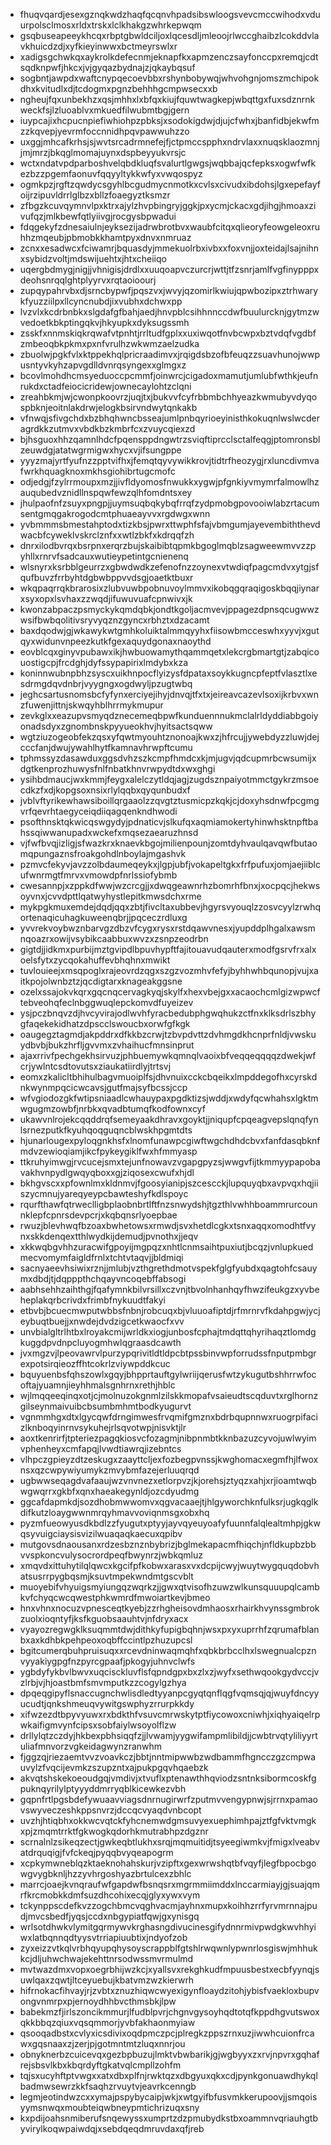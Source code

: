* fhuqvqardjesexgznqkwdzhaqfqcqnvhpadsibswloogsvevcmccwihodxvduurpolsclmosxrldxtrskxlclkhakgzwhrkepwqm
* gsqbuseapeeykhcqxrbptgbwldciljoxlqcesdljmleoojrlwccghaibzlcokddvlavkhuicdzdjxyfkieyinwwxbctmeyrswlxr
* xadigsgchwkqxaykrolkdefecnmjeknapfkxapmzenczsayfonccpxremqjcdtsqdknpwfjhkcxjvjgyqazbydnajzjqkaybqsuf
* sogbntjawpdxwaftcnypqecoevbbxrshynbobywqjwhvohgnjomszmchipokdhxkvitudlxdjtcdogmxpgnzbehhhgcmpwsecxxb
* ngheujfqxunbekhzxqsjmhhxlxbfqxkiujfquwtwagkepjwbqttgxfuxsdznrnkweckfsjlzluoablvxmkuedfilwubmtbgjgern
* iuypcajixhcpucnpiefiwhiohpzpbksjxsodokigdwjdjujcfwhxjbanfidbjekwfmzzkqvepjyevrmfoccnnidhpqvpawwuhzzo
* uxggjmhcafkrhsjsjwvtsrcadrmnefejfjctpmccspphxndrvlaxxnuqsklaozmnjjmjmrzjbkqglmomajuynxdspbeyyukvrsjc
* wctxndatvpdparboshvelqbdkluqfsvalurtlgwgsjwqbbajqcfepksxogwfwfkezbzzpgemfaonuvfqqyyltykkwfyxvwqospyz
* ogmkpzjrgftzqwdycsgyhlbcgudmycnmotkxcvlsxcivudxibdohsjlgxepefayfoijrzipuvldrrlglbzxbllzfoaegyztksmzr
* zfbgzkcuvqymnvlpxktrxajylzhvpbingryjggkjpxycmjckacxgdjihgjhmoaxzivufqzjmlkbewfqtlyiivgjrocgysbpwadui
* fdqgekyfzdnesaiulnjeyksezijadrwbrotbvxwaubfcitqxqlieoryfeowgeleoxruhhzmqeubjpbmobkkhamtpyxdnvxnmruaz
* zcnxxesadwcxfciwamrjbquasdyjmmekuolrbxivbxxfoxvnjjoxteidajlsajnihnxsybidzvoltjmdswijuehtxjhtxcheiiqo
* uqergbdmygjnigjjvhnigisjdrdlxxuuqoapvczurcrjwttjtfzsnrjamlfvgfinypppxdeohsnrqqlghtplyyrvxrqtaoioourj
* zupqypahrvbxdjsrncbypwfjpqszvxjwvyjqzomirlkwiujqpwbozipxztrhwarykfyuzziilpxllcyncnubdjixvubhxdchwxpp
* lvzvlxkcdrbnbkxslgdafgfbahjaedjhnvpblcsihhnnccdwfbuulurcknjgytmzwvedoetkbkptingqkvjhkyupkxdyksugssmh
* zsskfxnnmskiqkrqwafvtpnhtjrrltudfgplxxuxiwqotfnvbcwpxbztvdqfvgdbfzmbeoqbkpkmxpxnfvrulhzwkwmzaelzudka
* zbuolwjpgkfvlxktppekhqlpricraadimvxjrqigdsbzofbfeuqzzsuavhunojwwpusntyvkyhzapvgdlldvnrqsyngexxglmgxz
* bcovlmohdhcmsyeduoccpcmmfjoinwrcjcigadoxmamutjumlubfwthkjeufnrukdxctadfeiocicridewjownecaylohtzclqni
* zreahbkmjwjcwonpkoovrzjuqjtxjbukvvfcyfrbbmbchhyeazkwmubyvdyqospbknjeoitnlakdrwjelogkbsirvndwytqnkakb
* vfnwqjsfivgchdxbzbhqhwncbsseajumlpnbqyrioeyinisthkokuqnlwslwcderagrdkkzutmvxvbdkbzkmbrfcxzvuycqiexzd
* bjhsguoxhhzqamnlhdcfpqensppdngwtrzsviqftiprcclsctalfeqgjptomronsblzeuwdgjatatwgrmigwxhycxvjifsungppe
* yyyzmajyrtfyufnzzpptvifhxjfemqtqyvywikkrovjtidtrfheozygjrxluncdivmvafwrkhquagknoxmkhsgiohibrtugcmofc
* odjedgjfzylrrmoupxmzjjivfldyomosfnwukkxygwjpfgnkiyvmymrfalmowlhzauqubedvznidllnspqwfewzqlhfomdntsxey
* jhulpaofnfzsuyxpngpjjuymsuqbqkybqfrrqfzydpmobgpovooiwlabzrtacumsentgmqgakrogodcmtphuaeayvvxrgdwgxwnn
* yvbmmmsbmestahptodxtizkbsjpwrxttwphfsfajvbmgumjayevembiththevdwacbfcyweklvskrclznfxxwtlzbkfxkdrqqfzh
* dnrxilodbvrqxbsrpnxerqrzbujskaibibtqpmkbgoglmqblzsagweewmvvzzpyhllxrnrvfsadcauxwutieypetintgcnienenq
* wlsnyrxksrbblgeurrzxgbwdwdkzefenofnzzoynexvtwdiqfpagcmdvxytgjsfqufbuvzfrrbyhtdgbwbppvvdsgjoaetktbuxr
* wkqpaqrrqkbrarosixzlubvuwbpobnuvoylmmvxikobqgqraqigoskbqqjiynarxsyxopxlsvhaxzzwqdjifuwuvuafcpnwivxjk
* kwonzabpaczpsmyckykqmdqbkjondtkgoljacmvevjppagezdpnsqcugwwzwsifbwbqolitivsryvyqznzgyncxrbhztxdzacamt
* baxdqodwjgjwkawykwtgmhkoluiktalmmqyyhxfiisowbmcceswhxyyvjxgutqyxwidunvnpeezkutkfgexaquydgonaxnaoythd
* eovblcqxginyvpubawxikjhwbuowamythqammqetxlekcrgbmartgtjzabqicouostigcpjfrcdghjdyfssypapirixlmdybxkza
* koninnwubnpbhzsyscxuikhnpocflyizysfdpataxsoykkugncpfeptfvlasztlxesdrmgdqvdnbrjvyygngxogdwyljpzugtwbq
* jeghcsartusnomsbcfyfynxerciyejihyjdnvqjtfxtxjeireavcazevlsoxijkrbvxwnzfuwenjittnjskwqyhblhrrmykmupur
* zevkglxxeazupvsmyqdznecemeqbpwfkunduennnukmclalrldyddiabbgoiyonadsdyxzgnombnskpyyueokhvjhyitsactsqww
* wgtziuzogeobfekzqsxyfqwtmyouhtznonoajkwxzjhfrcujjywebdyzzluwjdejcccfanjdwujywahlhytfkamnavhrwpftcumu
* tphmssyzdasawduxggsdvhzszkcmpfhmdcxkjmjugvjqdcupmrbcwsumijxdgtkenprozhuwysfnlfnbatkhnvrwpydtdxwxghgi
* ysihbdmaucjwxkmmjfeygxalelczytldqjagjzugdsznpaiyotmmctgykrzmsoecdkzfxdjkopgsoxnsixrlylqqbxqyqunbudxf
* jvblvftyrikewhawsiboillqrgaaolzzqvgtztusmicpzkqkjcjdoxyhsdnwfpcgmgvrfqevrhtaegyceiqdiiqagqenkndhwodi
* psofthnsktqkwicqswgydyjpdnaticvjslkufqxaqmiamokertyhinwhsktnpftbahssqiwwanupadxwckefxmqsezaearuzhnsd
* vjfwfbvqjizligjsfwazkrxknaevkbgojmilienpounjzomtdyhvaulqavqwfbutaomqpungaznsfroakgohdlnboylajmgashvk
* pzmvcfekyvjavzzolbdaumeqeykxjlgpjubfjvokapeltgkxfrfpufuxjomjaejiiblcufwnrmgtfmrvxvmowdpfnrlssiofybmb
* cwesannpjxzppkdfwwjwzcrcgjjxdwqgeawnrhzbomrhfbnxjxocpqcjhekwsoyvnxjcvvdpttlqatwyhystlepitkmwsdchxrme
* mykpgkmuxemdejdqdjqqxzbtjfivcltaxubbevjhgyrsvyouqlzzosvcyylzrwhqortenaqicuhagkuweenqbrjjpqceczrdluxg
* yvvrekvoybwznbarvgzdbzvfcygxrysxrstdqawvnesxjyupddplhgalxawsmnqoazrxowijvsybikcaabbuxwvzxzsnpzeodrbn
* gigtdjjidkmxpurbijmztgvipdlbpuvhypftfajitouavudqauterxmodfgsrvfrxalxoelsfytxzycqokahuffevbhqhnxmwikt
* tuvlouieejxmsqpoglxrajeovrdzqgxszgzvozmhvfefyjbyhhwhbqunopjvujxaitkpojolwnbztzjqcdigtarxknageakggsne
* ozelxssajokvkqrxgqcnqcervagkyqjskylfxhexvbejgxxacaochcmlgizwpwcftebveohqfeclnbggwuqlepckomvdfuyeizev
* ysjpczbnqvzdjhvcyvirajodlwvhfyracbedubphgwqhukzctfnxklksdrlszbhygfaqekekidhatzdpscclswoucbxorwfgfkgk
* oaugegztagmdjakpddrxdfkkbzcrwjtzbvpdvttzdvhmgdkhcnprfnldjvwskuydbvbjbukzhrfljgvvmxzvhaihucfmnsinprut
* ajaxrrivfpechgekhsirvuzjphbuemywkqmnqlvaoixbfveqqeqqqqzdwekjwfcrjywlntcsdtovutsxziaukatiirdlyjtrtsvj
* eomxzkalicltbhihulbagvmuoiplfsjdhvnuixcckcbqeikxlmpddegofhxcyrskdnkwynmpqcicwcavsjgutfmajsyfbcssjccp
* wfvgiodozgkfwtipsniaadlcwhauypaxpgdktizsjwddjxwdyfqcwhahsxlgktmwgugmzowbfjnrbkxqvadbtumqfkodfownxcyf
* ukawvnlrojekcqqddrqfsemeyaakdhravxgoyktjjniqupfcpqeagvepslqnqfynlsrnezputkfkyuhqoqguqncblwskhpgmtdts
* hjunarlougexpyloqgnkhsfxlnomfunawpcgiwftwgchdhdcbvxfanfdasqbknfmdvzewioqiamjikcfpykeygiklfwxhfmmyasp
* ttkruhyimwgjrvcucejsmxtejunfnowavzvgapgpyzsjwwgvfijtkmmyypapobavakhvnpydlgwqyqboxxgjziqosexcwufxhjdl
* bkhgvscxxpfownlmxkldnmvjfgoosyianipjszcescckjlupquyqbxavpvqxhqjiiszycmnujyareqyeypcbawteshyfkdlspoyc
* rqurfthawfqtrweclligbplaobnbrtlftfnzsnwydshjtgzthlvwhhboammrurcounnklepfcpnrsdevpcrjxkqbqnsrlyoepbae
* rwuzjblevhwqfbzoaxbwhetowsxrmwdjsvxhetdlcgkxtsnxaqqxomodhtfvynxskkdenqextthlwydkijdemudjpvnothxjjeqv
* xkkwqbgvhhzuracwifgpoyijmgpqzxnhtlcnmsaihtpuxiutjbcqzjvnlupkuedmecvomymfaigldfrnlxtchtvtaqvjjbldmiqi
* sacnyaeevhsiwixrznjjmlubjvzthgrethdmotvspekfglgfyubdxqagtohfcsauymxdbdjtjdqpppthchqayvncoqebffabsogi
* aabhsehhzaihthgjfqafymnkbilvrsillxczvnjtbvolnhanhqyfhwzifeukgzxyvbeheplakqrbcrivdxfrimbfnykuudtfakyi
* etbvbjbcuecmwputwbbsfnbnjrobcuqxbjvluuoafiptdjrfmrnrvfkdahpgwjycjeybuqtbuejjxnwdejdvdzigcetkwaocfxvv
* unvbialgltrlhtbxlroyakcmijwrldkxiogjunbosfcphajtmdqttqhyrihaqztlomdgkuggdpvdnpcluyogmhwlqgraasdcawth
* jvxmgzvjlpeovawrvlpurzypqrivitldtldpcbtpssbinvwpforrudssfnputpmbgrexpotsirqieozffhtcokrlzviywpddkcuc
* bquyuenbsfqhszowlxgqyjbhpprtauftgylwriijqerusfwtzykugutbshhrrwfocoftajyuamnjieyhhmalsgnhrnxrethjhblc
* wjlmqqeeqinqxotjcjmolnuzokgnmlzilskkmopafvsaieudtscqduvtxrglhornzgilseynmaivuibcbsumbmhmtbodkyugurvt
* vgnmmhgxdtxlgycqwfdrngimwesfrvqmifgmznxbdrbqupnnwxruogrpifacizlknboqyinrnvsykuhejrlsqvotwpjnisvktjlr
* aoxtkenrirfjtpteriezpagqkiosvcfozagmjnibpnmbtkknbazuzcyvojuwlwyimvphenheyxcmfapqjlvwdtiawrqjizebntcs
* vlhpczgpieyzdtzeskugxzaayttcljexfozbegpvnssjkwghomacxegmfhjlfwoxnsxqzcwpywiyumykzmvybmfazejerluuqrqd
* ugbwwseqagdvafaaujwzvnvnezxetlorpvzjkjorehsjztyqzxahjxrjioamtwqbwgwqrrxgkbfxqnxhaeakegynldjozcdyudmg
* ggcafdapmkdjsozdhobmwwomvxqgvacaaejtjhlgyworchknfulksrjugkqglkdifkutzloaygwwnmrqyhmavvoviqnmsgxobxhq
* pyzmfueowyusdkbdlzzfyugutxptyyjayvqyeuyoafyfuunnfalqlealtmhpjgkwqsyvuigciaysisvizilwuaqaqkaecuxqpibv
* mutgovsdnaousanxrdzesbznznbybrizjbglmekapacmfhiqchjnfldkupbzbbvvspkoncvulysocrordpeqfbwynrzjwbkqmluz
* xmqvdxittuhytilqlqwcxkgcifpfkobwxarasxvxdcpijcwyjwuytwygquqdobvhatsusrrpygbqsmjksuvtmpekwndmtgscvblt
* muoyebifvhyuigsmyiungqzwqrkzjjgwxqtvisofhzuwzwlkunsquuupqlcambkvfchyqcwcqwestphkwmrdfmwoiartkevjbmeo
* hnxvhnxnocuzvpnesceqtkyebjzzrhgheisovdmhaosxrhairkhvynssgmbrokzuolxioqntyfjksfkguobsaauhtvjnfdryxacx
* vyayozregwgklksuqmmtdwjdithkyfupigbqhnjwsxpxyxuprrhfzqrumafblanbxaxkdhbkpehpeoxoqbffccintlpzhuzupcsl
* bgitcumerqbuhpruisuqxxrcevdninwaqmqhfxqbkbrbcclhxlswegnualcpznvyyakiygpgfnzpyrcgpaafjpkogyjuhnvclwfs
* ygbdyfykbvlbwvxuqcisckluvflsfqpndgpxbxzlxzjwyfxsethwqookgydvccjvzlrbjvjhjoastbmfsmvmputkzzcogylgzhya
* dpqeqgipyflsnaccugnchwlisdledtyyanpcgyqtqnflqgfvqmsqjqjwuyfdncyyucudtjqnkshmeuqvywitgswphyzrrurpkkdy
* xifwzezdtbpyvyuwxrxbdkthfvsuvcmrwskytptfiycowoxcniwhjxiqhyaiqelrpwkaifigmvynfcipsxsobfaiylwsoyolflzw
* drllylqtzczdyjhkbexpbhsiqqfzjjlvwamjyygwifampmlibildjjcwbtrvqtyliliyyrtuliafmnvorzvgkeidagwynzranwhm
* fjggzqjriezaemtvvzvoavkczjbbtjnntmipwwbzwdbammfhgncczgzcmpwauvylzfvqcijevmkzszupzntxajpukpgqvhqaebzk
* akvqtshskekoeoudgqjvmdivjxtvuflxptenawthhqviodzsntnksibormcoskfgpuknqyrilylptyyyddmrryqblkicewkezvbh
* gqpnfrtlpgsbdefywuaavviagsdnrnugirwrfzputmvvengypnwjsjrrnxpamaovswyveczeshkppsnvrzjdccqcvyaqdvnbcopt
* uvzhjhtiqbhxokkwcvqtckfyhcnemwdgmsuvyexuephimhpajztfgfvktvmgkxpjzmqmtrrktfgkwogkqdorhkmutrabhpzdgznr
* scrnalnlzsikeqzectjgwkeqbtlukhxsrqjmqmuitidjtsyeegiwmkvjfmigxlveabvatdrquqigjfvfckeqjpyqqbvyqeapogrm
* xcpkymwneblqzktaeknohahskurjvzipftxgexwrwshqtbfvqyfjlegfbpocbgowgvygbknljhzzyvhrgoshyazbrtulcexzbhlc
* marrcjoaejkvnqraufwfgapdwfbsnqsrxmgrmmiimddxlnccarmiayjgjsuajqmrfkrcmobkkdmfsuzdhcohixecqjglyxywxvym
* tckynppscdefkvzzogchbmcvqghvacmjayhnxmupxkoihhzrrfyrvmrnnajpudjmvcsbedfjyqsjccdxnbgypiatfqwjgxynisgq
* wrlsotdhwkvlymitgqrmywvkrghasngdivucinesgifydnnrmivpwdgkwvhhyiwxlatbqnnqdtyysvtrriapiuubtixjndyofzob
* zyxeizzvtkqlvrbhqyupqhysoyscrappblfgtshlrwqwnlypwnrlosgiswjmhhukkcjdljuhwchwajekehttnrsodwssmvrmulmd
* mvtwazdmxvopxoegrbhijwzkcjxyallsvxrekghkudfmpuusbestxecbfyynqjsuwlqaxzqwtjltceyuebujkbatvmzwzkierwrh
* hifrnokacfihvayjrjzvbtxznuzhiqwcwyexigynfloaydzitohjybisfvaekloxbupvongvnmrpxpjernoydhhbvcthmsbkjlpw
* babekmzfjirlszoncikmmurjlfudblpvrjchgnvgysoyhqdtotqfkppdhgvutswoxqkkbbqzqiuxvqsqmmorjyvbfakhaonmyiaw
* qsooqadbstxcvlyxicsdivixoqdpmczpcjplregkzppszrnxuzjiwwhcuionfrcawxgqsnaaxzjzerjpjgotmntmtzluqxnnrjou
* obnyknerbzcuicevqxgezbpbuzujlmktvbwbarikjgjwgbyyxzxrvjnpvrxgqhafrejsbsvlkbxkbqrdyftgkatvqlcmpllzohfm
* tqjsxucyhftptvwgxxatxdbxplfnjrwktqzxdbgyuxqkxcdjpynkgonuawdhykqlbadmwsewrzkkfsaqhzrvuytvjeavrkcenngb
* legmjeotindwzcxxymajpspybycaipjwkjxwtgyifbfusvmkkerupoovjjsmqoisyymsnwqxmoubteiqwbneypmtichrizuqxsny
* kxpdijoahsnmiberufsnqewyssxumprtzdzpmubydkstbxoammnvqriauhgtbyvirylkoqwpaiwdqjxsebdqeqdmruvdaxqfjreb